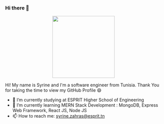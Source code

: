 ### Hi there 👋

<p align="center">
    <img width="200" src="https://www.google.com/url?sa=i&url=https%3A%2F%2Fir.linkedin.com%2Fin%2Fzohre-namdari-14b36118b&psig=AOvVaw3CfIMZhq30QxG3KppAE6Xs&ust=1645391862122000&source=images&cd=vfe&ved=0CAsQjRxqFwoTCKCr9PzVjPYCFQAAAAAdAAAAABAD">
</p>


Hi! My name is Syrine and I'm a software engineer from Tunisia. Thank You for taking the time to view my GitHub Profile 😄


- 🔭 I’m currently studying at ESPRIT Higher School of Engineering
- 🌱 I’m currently learning MERN Stack Development : MongoDB, Express Web Framework, React JS, Node JS
- 📫 How to reach me: syrine.zahras@esprit.tn


